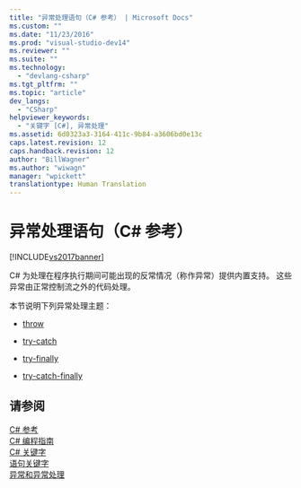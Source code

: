 ```yaml
---
title: "异常处理语句（C# 参考） | Microsoft Docs"
ms.custom: ""
ms.date: "11/23/2016"
ms.prod: "visual-studio-dev14"
ms.reviewer: ""
ms.suite: ""
ms.technology: 
  - "devlang-csharp"
ms.tgt_pltfrm: ""
ms.topic: "article"
dev_langs: 
  - "CSharp"
helpviewer_keywords: 
  - "关键字 [C#], 异常处理"
ms.assetid: 6d0323a3-3164-411c-9b84-a3606bd0e13c
caps.latest.revision: 12
caps.handback.revision: 12
author: "BillWagner"
ms.author: "wiwagn"
manager: "wpickett"
translationtype: Human Translation
---
```

# 异常处理语句（C# 参考）
[!INCLUDE[vs2017banner](../../../csharp/includes/vs2017banner.md)]

C\# 为处理在程序执行期间可能出现的反常情况（称作异常）提供内置支持。  这些异常由正常控制流之外的代码处理。  
  
 本节说明下列异常处理主题：  
  
-   [throw](../../../csharp/language-reference/keywords/throw.md)  
  
-   [try\-catch](../../../csharp/language-reference/keywords/try-catch.md)  
  
-   [try\-finally](../../../csharp/language-reference/keywords/try-finally.md)  
  
-   [try\-catch\-finally](../../../csharp/language-reference/keywords/try-catch-finally.md)  
  
## 请参阅  
 [C\# 参考](../../../csharp/language-reference/index.md)   
 [C\# 编程指南](../../../csharp/programming-guide/index.md)   
 [C\# 关键字](../../../csharp/language-reference/keywords/index.md)   
 [语句关键字](../../../csharp/language-reference/keywords/statement-keywords.md)   
 [异常和异常处理](../../../csharp/programming-guide/exceptions/exceptions-and-exception-handling.md)